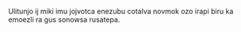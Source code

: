 Ulitunjo ij miki imu jojvotca enezubu cotalva novmok ozo irapi biru ka emoezli ra gus sonowsa rusatepa.